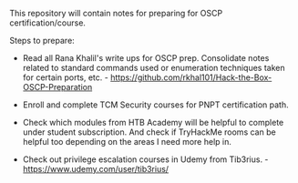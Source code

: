 This repository will contain notes for preparing for OSCP certification/course.

Steps to prepare:

* Read all Rana Khalil's write ups for OSCP prep.  Consolidate notes related to standard commands used or enumeration techniques taken for certain ports, etc.  - https://github.com/rkhal101/Hack-the-Box-OSCP-Preparation

* Enroll and complete TCM Security courses for PNPT certification path.

* Check which modules from HTB Academy will be helpful to complete under student subscription.  And check if TryHackMe rooms can be helpful too depending on the areas I need more help in.

* Check out privilege escalation courses in Udemy from Tib3rius.  - https://www.udemy.com/user/tib3rius/

